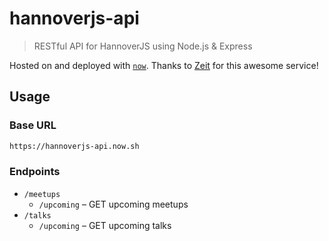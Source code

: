 # hannoverjs-api

> RESTful API for HannoverJS using Node.js & Express

Hosted on and deployed with [`now`](https://zeit.co/now). Thanks to [Zeit](https://zeit.co) for this awesome service!

## Usage

### Base URL

```sh
https://hannoverjs-api.now.sh
```

### Endpoints

- `/meetups`
  - `/upcoming` – GET upcoming meetups
- `/talks`
  - `/upcoming` – GET upcoming talks
